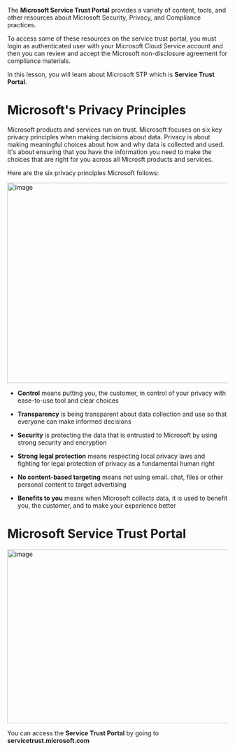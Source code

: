The **Microsoft Service Trust Portal** provides a variety of content, tools, and other resources about Microsoft Security, Privacy, and Compliance practices.

To access some of these resources on the service trust portal, you must login as authenticated user with your Microsoft Cloud Service account and then you can review and accept the Microsoft non-disclosure agreement for compliance materials.

In this lesson, you will learn about Microsoft STP which is **Service Trust Portal**.


# Microsoft's Privacy Principles

Microsoft products and services run on trust. Microsoft focuses on six key privacy principles when making decisions about data.
Privacy is about making meaningful choices about how and why data is collected and used. It's about ensuring that you have the information you need to make the choices that are right for you across all Microsft products and services.

Here are the six privacy principles Microsoft follows:

<img width="885" height="458" alt="image" src="https://github.com/user-attachments/assets/a5672efc-b81d-47cc-9046-3e380e3af9a9" />


- **Control** means putting you, the customer, in control of your privacy with ease-to-use tool and clear choices
  
- **Transparency** is being transparent about data collection and use so that everyone can make informed decisions

- **Security** is protecting the data that is entrusted to Microsoft by using strong security and encryption

- **Strong legal protection** means respecting local privacy laws and fighting for legal protection of privacy as a fundamental human right

- **No content-based targeting** means not using email. chat, files or other personal content to target advertising

- **Benefits to you** means when Microsoft collects data, it is used to benefit you, the customer, and to make your experience better


# Microsoft Service Trust Portal

<img width="858" height="397" alt="image" src="https://github.com/user-attachments/assets/20be75e5-8c4f-4dfd-a7c8-319d426eea2b" />


You can access the **Service Trust Portal** by going to **servicetrust.microsoft.com**


